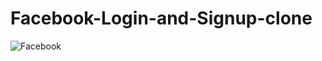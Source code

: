 # Facebook-Login-and-Signup-clone
![Facebook](https://user-images.githubusercontent.com/108709880/185892336-d7d657e8-9a8c-4bcb-a513-55246532d2a1.png)
